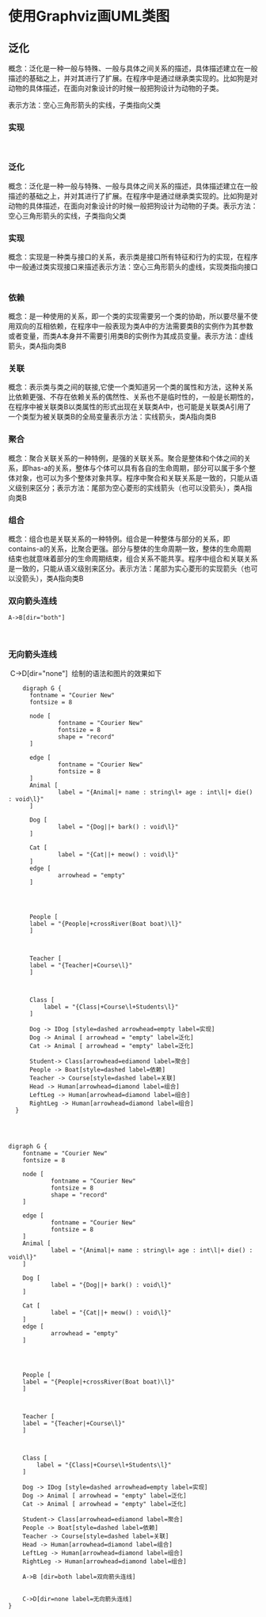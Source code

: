 # 使用Graphviz画UML类图



## 泛化

概念：泛化是一种一般与特殊、一般与具体之间关系的描述，具体描述建立在一般描述的基础之上，并对其进行了扩展。在程序中是通过继承类实现的。比如狗是对动物的具体描述，在面向对象设计的时候一般把狗设计为动物的子类。

表示方法：空心三角形箭头的实线，子类指向父类

### 实现

​
​
### 泛化
​
概念：泛化是一种一般与特殊、一般与具体之间关系的描述，具体描述建立在一般描述的基础之上，并对其进行了扩展。在程序中是通过继承类实现的。比如狗是对动物的具体描述，在面向对象设计的时候一般把狗设计为动物的子类。
​
表示方法：空心三角形箭头的实线，子类指向父类
​
### 实现
​
概念：实现是一种类与接口的关系，表示类是接口所有特征和行为的实现，在程序中一般通过类实现接口来描述
​
表示方法：空心三角形箭头的虚线，实现类指向接口
​
​
### 依赖
​
概念：是一种使用的关系，即一个类的实现需要另一个类的协助，所以要尽量不使用双向的互相依赖，在程序中一般表现为类A中的方法需要类B的实例作为其参数或者变量，而类A本身并不需要引用类B的实例作为其成员变量。
​
表示方法：虚线箭头，类A指向类B
​
​
### 关联
​
概念：表示类与类之间的联接,它使一个类知道另一个类的属性和方法，这种关系比依赖更强、不存在依赖关系的偶然性、关系也不是临时性的，一般是长期性的，在程序中被关联类B以类属性的形式出现在关联类A中，也可能是关联类A引用了一个类型为被关联类B的全局变量
​
表示方法：实线箭头，类A指向类B
​
### 聚合
​
概念：聚合关联关系的一种特例，是强的关联关系。聚合是整体和个体之间的关系，即has-a的关系，整体与个体可以具有各自的生命周期，部分可以属于多个整体对象，也可以为多个整体对象共享。程序中聚合和关联关系是一致的，只能从语义级别来区分；
​
表示方法：尾部为空心菱形的实线箭头（也可以没箭头），类A指向类B
​
​
### 组合
​
概念：组合也是关联关系的一种特例。组合是一种整体与部分的关系，即contains-a的关系，比聚合更强。部分与整体的生命周期一致，整体的生命周期结束也就意味着部分的生命周期结束，组合关系不能共享。程序中组合和关联关系是一致的，只能从语义级别来区分。
​
表示方法：尾部为实心菱形的实现箭头（也可以没箭头），类A指向类B
​
### 双向箭头连线
    
    A->B[dir="both"] 
​
### 无向箭头连线
​
    C->D[dir="none"] 
​
绘制的语法和图片的效果如下
​
​
​
```graphviz
    digraph G {
      fontname = "Courier New"
      fontsize = 8
​
      node [
              fontname = "Courier New"
              fontsize = 8
              shape = "record"
      ]
​
      edge [
              fontname = "Courier New"
              fontsize = 8
      ]
      Animal [
              label = "{Animal|+ name : string\l+ age : int\l|+ die() : void\l}"
      ]
​
      Dog [
              label = "{Dog||+ bark() : void\l}"
      ]
​
      Cat [
              label = "{Cat||+ meow() : void\l}"
      ]
      edge [
              arrowhead = "empty"
      ]
​
​
​
​
      People [
      label = "{People|+crossRiver(Boat boat)\l}"
      ]
​
​
​
      Teacher [
      label = "{Teacher|+Course\l}"
      ]
​
​
​
      Class [
          label = "{Class|+Course\l+Students\l}"
      ]
​
      Dog -> IDog [style=dashed arrowhead=empty label=实现]
      Dog -> Animal [ arrowhead = "empty" label=泛化]
      Cat -> Animal [ arrowhead = "empty" label=泛化]
​
      Student-> Class[arrowhead=ediamond label=聚合]
      People -> Boat[style=dashed label=依赖]
      Teacher -> Course[style=dashed label=关联]
      Head -> Human[arrowhead=diamond label=组合]
      LeftLeg -> Human[arrowhead=diamond label=组合]
      RightLeg -> Human[arrowhead=diamond label=组合]
  }
​
```

​
```graphviz
digraph G {
    fontname = "Courier New"
    fontsize = 8
​
    node [
            fontname = "Courier New"
            fontsize = 8
            shape = "record"
    ]
​
    edge [
            fontname = "Courier New"
            fontsize = 8
    ]
    Animal [
            label = "{Animal|+ name : string\l+ age : int\l|+ die() : void\l}"
    ]
​
    Dog [
            label = "{Dog||+ bark() : void\l}"
    ]
​
    Cat [
            label = "{Cat||+ meow() : void\l}"
    ]
    edge [
            arrowhead = "empty"
    ]
​
​
    
    
    People [
    label = "{People|+crossRiver(Boat boat)\l}"
    ]
    
​
​
    Teacher [
    label = "{Teacher|+Course\l}"
    ]
    
    
    
    Class [
        label = "{Class|+Course\l+Students\l}"
    ]
    
    Dog -> IDog [style=dashed arrowhead=empty label=实现]
    Dog -> Animal [ arrowhead = "empty" label=泛化]
    Cat -> Animal [ arrowhead = "empty" label=泛化]
    
    Student-> Class[arrowhead=ediamond label=聚合]
    People -> Boat[style=dashed label=依赖]
    Teacher -> Course[style=dashed label=关联]
    Head -> Human[arrowhead=diamond label=组合]
    LeftLeg -> Human[arrowhead=diamond label=组合]
    RightLeg -> Human[arrowhead=diamond label=组合]
    
    A->B [dir=both label=双向箭头连线]
​
    
    C->D[dir=none label=无向箭头连线] 
}
​
```